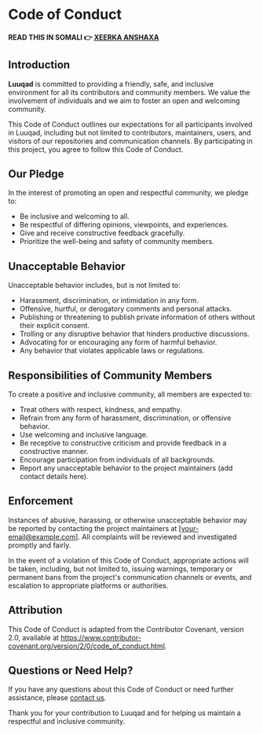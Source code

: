 # Code of Conduct

#### READ THIS IN SOMALI 👉 [XEERKA ANSHAXA](/docs/CODE-OF-CONDUCT-SOMALI.md)

## Introduction

**Luuqad** is committed to providing a friendly, safe, and inclusive environment for all its contributors and community members. We value the involvement of individuals and we aim to foster an open and welcoming community.

This Code of Conduct outlines our expectations for all participants involved in Luuqad, including but not limited to contributors, maintainers, users, and visitors of our repositories and communication channels. By participating in this project, you agree to follow this Code of Conduct.

## Our Pledge

In the interest of promoting an open and respectful community, we pledge to:

- Be inclusive and welcoming to all.
- Be respectful of differing opinions, viewpoints, and experiences.
- Give and receive constructive feedback gracefully.
- Prioritize the well-being and safety of community members.

## Unacceptable Behavior

Unacceptable behavior includes, but is not limited to:

- Harassment, discrimination, or intimidation in any form.
- Offensive, hurtful, or derogatory comments and personal attacks.
- Publishing or threatening to publish private information of others without their explicit consent.
- Trolling or any disruptive behavior that hinders productive discussions.
- Advocating for or encouraging any form of harmful behavior.
- Any behavior that violates applicable laws or regulations.

## Responsibilities of Community Members

To create a positive and inclusive community, all members are expected to:

- Treat others with respect, kindness, and empathy.
- Refrain from any form of harassment, discrimination, or offensive behavior.
- Use welcoming and inclusive language.
- Be receptive to constructive criticism and provide feedback in a constructive manner.
- Encourage participation from individuals of all backgrounds.
- Report any unacceptable behavior to the project maintainers (add contact details here).

## Enforcement

Instances of abusive, harassing, or otherwise unacceptable behavior may be reported by contacting the project maintainers at [your-email@example.com]. All complaints will be reviewed and investigated promptly and fairly.

In the event of a violation of this Code of Conduct, appropriate actions will be taken, including, but not limited to, issuing warnings, temporary or permanent bans from the project's communication channels or events, and escalation to appropriate platforms or authorities.

## Attribution

This Code of Conduct is adapted from the Contributor Covenant, version 2.0, available at https://www.contributor-covenant.org/version/2/0/code_of_conduct.html.

## Questions or Need Help?

If you have any questions about this Code of Conduct or need further assistance, please [contact us](mailto:your-email@example.com).

Thank you for your contribution to Luuqad and for helping us maintain a respectful and inclusive community.
